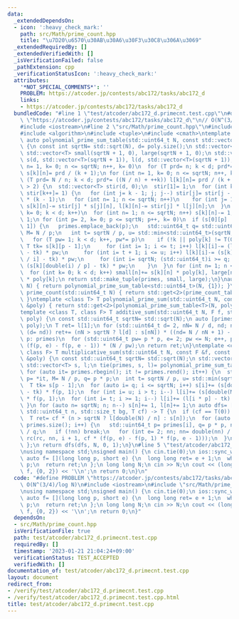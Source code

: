 ```yaml
---
data:
  _extendedDependsOn:
  - icon: ':heavy_check_mark:'
    path: src/Math/prime_count.hpp
    title: "\u7D20\u6570\u30AB\u30A6\u30F3\u30C8\u306A\u3069"
  _extendedRequiredBy: []
  _extendedVerifiedWith: []
  _isVerificationFailed: false
  _pathExtension: cpp
  _verificationStatusIcon: ':heavy_check_mark:'
  attributes:
    '*NOT_SPECIAL_COMMENTS*': ''
    PROBLEM: https://atcoder.jp/contests/abc172/tasks/abc172_d
    links:
    - https://atcoder.jp/contests/abc172/tasks/abc172_d
  bundledCode: "#line 1 \"test/atcoder/abc172_d.primecnt.test.cpp\"\n#define PROBLEM\
    \ \"https://atcoder.jp/contests/abc172/tasks/abc172_d\"\n// O(N^(3/4)/log N)\n\
    #include <iostream>\n#line 2 \"src/Math/prime_count.hpp\"\n#include <vector>\n\
    #include <algorithm>\n#include <tuple>\n#include <cmath>\ntemplate <class T= __int128_t>\
    \ auto polynomial_prime_sum_table(std::uint64_t N, const std::vector<T> &poly)\
    \ {\n const int sqrtN= std::sqrt(N), d= poly.size();\n std::vector<int> primes;\n\
    \ std::vector<T> small(sqrtN + 1, 0), large(sqrtN + 1, 0);\n std::vector<std::vector<T>>\
    \ s(d, std::vector<T>(sqrtN + 1)), l(d, std::vector<T>(sqrtN + 1));\n for (int\
    \ n= 1, k= 0; n <= sqrtN; n++, k= 0)\n  for (T prd= n; k < d; prd*= (n + ++k))\
    \ s[k][n]= prd / (k + 1);\n for (int n= 1, k= 0; n <= sqrtN; n++, k= 0)\n  for\
    \ (T prd= N / n; k < d; prd*= ((N / n) + ++k)) l[k][n]= prd / (k + 1);\n if (d\
    \ > 2) {\n  std::vector<T> stir(d, 0);\n  stir[1]= 1;\n  for (int k= 2; k < d;\
    \ stir[k++]= 1) {\n   for (int j= k - 1; j; j--) stir[j]= stir[j - 1] + stir[j]\
    \ * (k - 1);\n   for (int n= 1; n <= sqrtN; n++)\n    for (int j= 1; j < k; j++)\
    \ s[k][n]-= stir[j] * s[j][n], l[k][n]-= stir[j] * l[j][n];\n  }\n }\n for (int\
    \ k= 0; k < d; k++)\n  for (int n= 1; n <= sqrtN; n++) s[k][n]-= 1, l[k][n]-=\
    \ 1;\n for (int p= 2, k= 0; p <= sqrtN; p++, k= 0)\n  if (s[0][p] != s[0][p -\
    \ 1]) {\n   primes.emplace_back(p);\n   std::uint64_t q= std::uint64_t(p) * p,\
    \ M= N / p;\n   int t= sqrtN / p, u= std::min<std::uint64_t>(sqrtN, N / q);\n\
    \   for (T pw= 1; k < d; k++, pw*= p)\n    if (!k || poly[k] != T(0)) {\n    \
    \ T tk= s[k][p - 1];\n     for (int i= 1; i <= t; i++) l[k][i]-= (l[k][i * p]\
    \ - tk) * pw;\n     for (int i= t + 1; i <= u; i++) l[k][i]-= (s[k][double(M)\
    \ / i] - tk) * pw;\n     for (int i= sqrtN; (std::uint64_t)i >= q; i--) s[k][i]-=\
    \ (s[k][double(i) / p] - tk) * pw;\n    }\n  }\n for (int n= 1; n <= sqrtN; n++)\n\
    \  for (int k= 0; k < d; k++) small[n]+= s[k][n] * poly[k], large[n]+= l[k][n]\
    \ * poly[k];\n return std::make_tuple(primes, small, large);\n}\nauto prime_count_table(std::uint64_t\
    \ N) { return polynomial_prime_sum_table<std::uint64_t>(N, {1}); }\nstd::uint64_t\
    \ prime_count(std::uint64_t N) { return std::get<2>(prime_count_table(N))[1];\
    \ }\ntemplate <class T> T polynomial_prime_sum(std::uint64_t N, const std::vector<T>\
    \ &poly) { return std::get<2>(polynomial_prime_sum_table<T>(N, poly))[1]; }\n\
    template <class T, class F> T additive_sum(std::uint64_t N, F f, std::vector<T>\
    \ poly) {\n const std::uint64_t sqrtN= std::sqrt(N);\n auto [primes, s, l]= polynomial_prime_sum_table<T>(N,\
    \ poly);\n T ret= l[1];\n for (std::uint64_t d= 2, nN= N / d, nd; nN; nN= N /\
    \ (d= nd)) ret+= (nN > sqrtN ? l[d] : s[nN]) * ((nd= N / nN + 1) - d);\n for (std::uint64_t\
    \ p: primes)\n  for (std::uint64_t pw= p * p, e= 2; pw <= N; e++, pw*= p) ret+=\
    \ (f(p, e) - f(p, e - 1)) * (N / pw);\n return ret;\n}\ntemplate <class T= __int128_t,\
    \ class F> T multiplicative_sum(std::uint64_t N, const F &f, const std::vector<T>\
    \ &poly) {\n const std::uint64_t sqrtN= std::sqrt(N);\n std::vector<int> primes;\n\
    \ std::vector<T> s, l;\n tie(primes, s, l)= polynomial_prime_sum_table<T>(N, poly);\n\
    \ for (auto it= primes.rbegin(); it != primes.rend(); it++) {\n  std::uint64_t\
    \ p= *it, M= N / p, q= p * p;\n  int t= sqrtN / p, u= std::min(sqrtN, N / q);\n\
    \  T tk= s[p - 1];\n  for (auto i= q; i <= sqrtN; i++) s[i]+= (s[double(i) / p]\
    \ - tk) * f(p, 1);\n  for (int i= u; i > t; i--) l[i]+= (s[double(M) / i] - tk)\
    \ * f(p, 1);\n  for (int i= t; i >= 1; i--) l[i]+= (l[i * p] - tk) * f(p, 1);\n\
    \ }\n for (auto n= sqrtN; n; n--) s[n]+= 1, l[n]+= 1;\n auto dfs= [&](auto rc,\
    \ std::uint64_t n, std::size_t bg, T cf) -> T {\n  if (cf == T(0)) return T(0);\n\
    \  T ret= cf * (n > sqrtN ? l[double(N) / n] : s[n]);\n  for (auto i= bg; i <\
    \ primes.size(); i++) {\n   std::uint64_t p= primes[i], q= p * p, nn= double(n)\
    \ / q;\n   if (!nn) break;\n   for (int e= 2; nn; nn= double(nn) / p, e++) ret+=\
    \ rc(rc, nn, i + 1, cf * (f(p, e) - f(p, 1) * f(p, e - 1)));\n  }\n  return ret;\n\
    \ };\n return dfs(dfs, N, 0, 1);\n}\n#line 5 \"test/atcoder/abc172_d.primecnt.test.cpp\"\
    \nusing namespace std;\nsigned main() {\n cin.tie(0);\n ios::sync_with_stdio(0);\n\
    \ auto f= [](long long p, short e) {\n  long long ret= e + 1;\n  while (e--) ret*=\
    \ p;\n  return ret;\n };\n long long N;\n cin >> N;\n cout << (long long)multiplicative_sum<>(N,\
    \ f, {0, 2}) << '\\n';\n return 0;\n}\n"
  code: "#define PROBLEM \"https://atcoder.jp/contests/abc172/tasks/abc172_d\"\n//\
    \ O(N^(3/4)/log N)\n#include <iostream>\n#include \"src/Math/prime_count.hpp\"\
    \nusing namespace std;\nsigned main() {\n cin.tie(0);\n ios::sync_with_stdio(0);\n\
    \ auto f= [](long long p, short e) {\n  long long ret= e + 1;\n  while (e--) ret*=\
    \ p;\n  return ret;\n };\n long long N;\n cin >> N;\n cout << (long long)multiplicative_sum<>(N,\
    \ f, {0, 2}) << '\\n';\n return 0;\n}"
  dependsOn:
  - src/Math/prime_count.hpp
  isVerificationFile: true
  path: test/atcoder/abc172_d.primecnt.test.cpp
  requiredBy: []
  timestamp: '2023-01-21 21:04:24+09:00'
  verificationStatus: TEST_ACCEPTED
  verifiedWith: []
documentation_of: test/atcoder/abc172_d.primecnt.test.cpp
layout: document
redirect_from:
- /verify/test/atcoder/abc172_d.primecnt.test.cpp
- /verify/test/atcoder/abc172_d.primecnt.test.cpp.html
title: test/atcoder/abc172_d.primecnt.test.cpp
---
```


